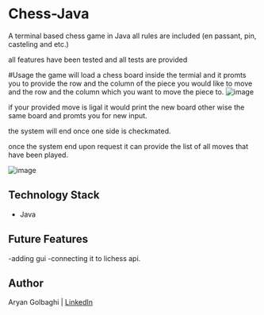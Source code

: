 # Chess-Java
A terminal based chess game in Java
all rules are included (en passant, pin, casteling and etc.)

all features have been tested and all tests are provided

#Usage
the game will load a chess board inside the termial and it promts you to provide the row and the column of the piece you would like to move and the row and the column 
which you want to move the piece to.
![image](https://github.com/youngaryan/Chess-Java/assets/121689731/b7be19e1-aa4b-4b76-adc5-fc0e08b4d8cd)



if your provided move is ligal it would print the new board other wise the same board and promts you for new input.

the system will end once one side is checkmated.

once the system end upon request it can provide the list of all moves that have been played.


![image](https://github.com/youngaryan/Chess-Java/assets/121689731/71c2d0e1-3390-46c4-8efe-8014327a9c49)

## Technology Stack

- Java

## Future Features
-adding gui
-connecting it to lichess api.

## Author
Aryan Golbaghi |  [LinkedIn](https://uk.linkedin.com/in/aryan-golbaghi-b92628257)

